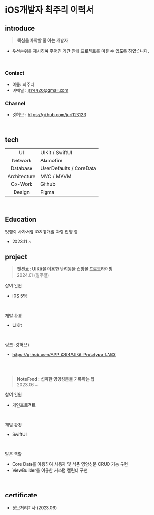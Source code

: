 # iOS개발자 최주리 이력서

## introduce

> **핵심을 파악할 줄 아는 개발자**
- 우선순위를 제시하여 주어진 기간 안에 프로젝트를 마칠 수 있도록 하였습니다.

<br>


### Contact
- 이름: 최주리
- 이메일 : jrjr4426@gmail.com

### Channel
- 깃허브 : https://github.com/juri123123


<br>

## tech

|||
| :-: | - |
| UI | UIKit / SwiftUI |  
| Network | Alamofire |
| Database | UserDefaults / CoreData |
| Architecture | MVC / MVVM  |  
| Co-Work | Github | 
| Design | Figma | 

<br>


## Education

멋쟁이 사자처럼  iOS 앱개발 과정 진행 중
- 2023.11 ~


## project

> **펫션쇼 : UIKit을 이용한 반려동물 쇼핑몰 프로토타이핑**  
2024.01 (일주일)

참여 인원
- iOS 5명
<br>

개발 환경
- UIKit
<br>

링크 (깃허브)
- https://github.com/APP-iOS4/UIKit-Prototype-LAB3

<br><br>
> **NoteFood : 섭취한 영양성분을 기록하는 앱**  
2023.06 ~

참여 인원
- 개인프로젝트
<br>

개발 환경
- SwiftUI
<br>

맡은 역할
- Core Data를 이용하여 사용자 및 식품 영양성분 CRUD 기능 구현
- ViewBuilder를 이용한 커스텀 캘린더 구현

<!-- ### Project
- 
펫션쇼 : UIKit을 이용한 반려동물 쇼핑몰 프로토타이핑
<img width="405" alt="스크린샷 2024-01-30 오후 2 37 58" src="https://github.com/APP-iOS4/APP-iOS4.github.io/assets/80569323/bbb9d661-0723-4e44-a4db-dddf3c36fa19">


NoteFood : 섭취한 영양성분을 기록하는 앱
<img width="652" alt="스크린샷 2024-01-30 오후 2 34 26" src="https://github.com/APP-iOS4/APP-iOS4.github.io/assets/80569323/e5357d01-e1f7-4031-9d29-96ea8d3ef102">
- 개인프로젝트
- 기간 : 2023.06 ~
- 개발 환경 : SwiftUI
- 맡은 역할 : Core Data를 이용하여 사용자 및 식품 영양성분 CRUD, ViewBuilder를 이용한 커스텀 캘린더 구현



DailyNote : 앱스토어에 있는 DailyNote 앱 UI 클론
<img width="416" alt="스크린샷 2024-01-30 오후 2 33 14" src="https://github.com/APP-iOS4/APP-iOS4.github.io/assets/80569323/baf79152-7cf0-43b2-863c-496c81d6a476">
- 개인 프로젝트
- 기간 : 2023.04 (1개월)
- 개발 환경 : SwiftUI


m2Dm : 인테리어 쇼핑몰 웹사이트
- 참여 인원 : BE 4명
- 기간 : 2023.03 ~ 2023.06 (4개월)
- 개발 환경 : Java, Spring Boot, Oracle
- 맡은 역할 : DB 설계, 상품 CRUD, 기간, 최소인원 등을 고려한 공동구매 기능
- 2023.12 ~ 리팩토링 진행 중 : 웹사이트의 기능을 추가, 수정하고 프론트로 iOS 추가 개발


책무비 : 인공지능을 이용한 책 추천 웹사이트
- 참여 인원 : BE 2명, FE 2명, 디자이너 1명, AI 2명
- 기간 : 2022.05 ~ 2022.08 (4개월)
- 개발 환경 : Java, Spring Boot, AWS
- 맡은 역할 : 
-->

<br>

## certificate
- 정보처리기사 (2023.06)

<!--
## 동아리 및 활동
- 교내 AI 동아리 DALC 1,2,3기 활동 (2021~2022)
- ICT 멘토링 한이음 수료 (2021,2022)
-->

